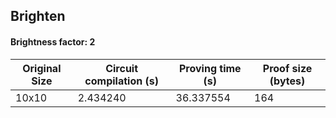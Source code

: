 ## Brighten
#### Brightness factor: 2
| Original Size | Circuit compilation (s) | Proving time (s) | Proof size (bytes) |
|---|---|---|---|
| 10x10 | 2.434240 | 36.337554 | 164 |
